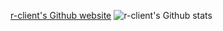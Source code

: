 [r-client's Github website](https://r-client.github.io/)
![r-client's Github stats](https://github-readme-stats.vercel.app/api?username=r-client&show_icons=true&theme=gruvbox)
